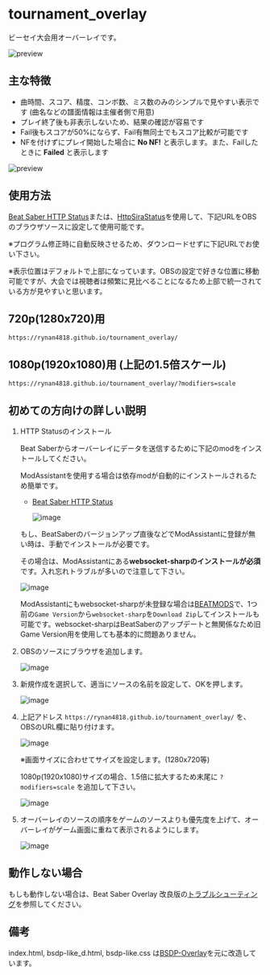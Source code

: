 # tournament_overlay
ビーセイ大会用オーバーレイです。

![preview](https://rynan4818.github.io/tournament_overlay1.png)

## 主な特徴
- 曲時間、スコア、精度、コンボ数、ミス数のみのシンプルで見やすい表示です (曲名などの譜面情報は主催者側で用意)
- プレイ終了後も非表示しないため、結果の確認が容易です
- Fail後もスコアが50%にならず、Fail有無同士でもスコア比較が可能です
- NFを付けずにプレイ開始した場合に **No NF!** と表示します。また、Failしたときに **Failed** と表示します

![preview](https://rynan4818.github.io/tournament_overlay2.png)

## 使用方法

[Beat Saber HTTP Status](https://github.com/opl-/beatsaber-http-status)または、[HttpSiraStatus](https://github.com/denpadokei/beatsaber-http-status)を使用して、下記URLをOBSのブラウザソースに設定して使用可能です。

※プログラム修正時に自動反映させるため、ダウンロードせずに下記URLでお使い下さい。

※表示位置はデフォルトで上部になっています。OBSの設定で好きな位置に移動可能ですが、大会では視聴者は頻繁に見比べることになるため上部で統一されている方が見やすいと思います。

## 720p(1280x720)用
```
https://rynan4818.github.io/tournament_overlay/
```
## 1080p(1920x1080)用 (上記の1.5倍スケール)
```
https://rynan4818.github.io/tournament_overlay/?modifiers=scale
```

## 初めての方向けの詳しい説明

1. HTTP Statusのインストール

    Beat Saberからオーバーレイにデータを送信するために下記のmodをインストールしてください。

   ModAssistantを使用する場合は依存modが自動的にインストールされるため簡単です。

   - [Beat Saber HTTP Status](https://github.com/opl-/beatsaber-http-status)

      ![image](https://rynan4818.github.io/beatsaber-overlay-httpstatus.png)
	
   もし、BeatSaberのバージョンアップ直後などでModAssistantに登録が無い時は、手動でインストールが必要です。

   その場合は、ModAssistantにある**websocket-sharpのインストールが必須**です。入れ忘れトラブルが多いので注意して下さい。

   ![image](https://rynan4818.github.io/beatsaber-overlay-websocket-sharp.png)
   
   ModAssistantにもwebsocket-sharpが未登録な場合は[BEATMODS](https://beatmods.com/#/mods)で、1つ前の`Game Version`から`websocket-sharp`を`Download Zip`してインストールも可能です。websocket-sharpはBeatSaberのアップデートと無関係なため旧Game Version用を使用しても基本的に問題ありません。

2. OBSのソースにブラウザを追加します。

   ![image](https://rynan4818.github.io/beatsaber-overlay-obs-setting1.png)

3. 新規作成を選択して、適当にソースの名前を設定して、OKを押します。

   ![image](https://rynan4818.github.io/beatsaber-overlay-obs-setting2.png)

4. 上記アドレス `https://rynan4818.github.io/tournament_overlay/` を、OBSのURL欄に貼り付けます。

   ![image](https://rynan4818.github.io/tournament_overlay3.png)

   ※画面サイズに合わせてサイズを設定します。(1280x720等)
  
   1080p(1920x1080)サイズの場合、1.5倍に拡大するため末尾に `?modifiers=scale` を追加して下さい。

   ![image](https://rynan4818.github.io/tournament_overlay4.png)

5. オーバーレイのソースの順序をゲームのソースよりも優先度を上げて、オーバーレイがゲーム画面に重ねて表示されるようにします。

    ![image](https://rynan4818.github.io/beatsaber-overlay-obs-setting8.png)

## 動作しない場合
もしも動作しない場合は、Beat Saber Overlay 改良版の[トラブルシューティング](https://github.com/rynan4818/beat-saber-overlay/blob/master/Troubleshooting.md)を参照してください。

## 備考
index.html, bsdp-like_d.html, bsdp-like.css は[BSDP-Overlay](https://github.com/kOFReadie/BSDP-Overlay)を元に改造しています。
